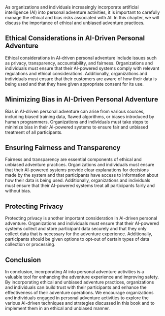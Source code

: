 
As organizations and individuals increasingly incorporate artificial intelligence (AI) into personal adventure activities, it is important to carefully manage the ethical and bias risks associated with AI. In this chapter, we will discuss the importance of ethical and unbiased adventure practices.

Ethical Considerations in AI-Driven Personal Adventure
------------------------------------------------------

Ethical considerations in AI-driven personal adventure include issues such as privacy, transparency, accountability, and fairness. Organizations and individuals must ensure that their AI-powered systems comply with relevant regulations and ethical considerations. Additionally, organizations and individuals must ensure that their customers are aware of how their data is being used and that they have given appropriate consent for its use.

Minimizing Bias in AI-Driven Personal Adventure
-----------------------------------------------

Bias in AI-driven personal adventure can arise from various sources, including biased training data, flawed algorithms, or biases introduced by human programmers. Organizations and individuals must take steps to minimize bias in their AI-powered systems to ensure fair and unbiased treatment of all participants.

Ensuring Fairness and Transparency
----------------------------------

Fairness and transparency are essential components of ethical and unbiased adventure practices. Organizations and individuals must ensure that their AI-powered systems provide clear explanations for decisions made by the system and that participants have access to information about how their data is being used. Additionally, organizations and individuals must ensure that their AI-powered systems treat all participants fairly and without bias.

Protecting Privacy
------------------

Protecting privacy is another important consideration in AI-driven personal adventure. Organizations and individuals must ensure that their AI-powered systems collect and store participant data securely and that they only collect data that is necessary for the adventure experience. Additionally, participants should be given options to opt-out of certain types of data collection or processing.

Conclusion
----------

In conclusion, incorporating AI into personal adventure activities is a valuable tool for enhancing the adventure experience and improving safety. By incorporating ethical and unbiased adventure practices, organizations and individuals can build trust with their participants and enhance the effectiveness of their adventure operations. We encourage organizations and individuals engaged in personal adventure activities to explore the various AI-driven techniques and strategies discussed in this book and to implement them in an ethical and unbiased manner.

